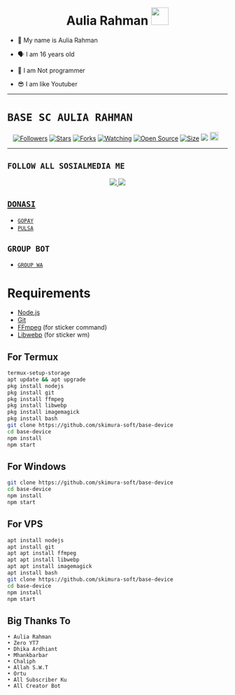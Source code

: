 <h1 align="center">Aulia Rahman <img src="https://avatars.githubusercontent.com/u/105280611?s=400&u=1dc8852cbf818925a4654c53c63c154e13c0a84f&v=4" width="40px" alt=""><br></h1>


<p align="center">

- 👼 My name is Aulia Rahman

- 🗣️ I am 16 years old 

- 🔭 I am Not programmer
 
- 😎 I am like Youtuber
</p>

------

# ```BASE SC AULIA RAHMAN```
<p align="center">
<a href="https://github.com/skimura-soft/followers"><img title="Followers" src="https://img.shields.io/github/followers/skimura-soft?color=red&style=flat-square"></a>
<a href="https://github.com/skimura-soft/base-device/stargazers/"><img title="Stars" src="https://img.shields.io/github/stars/skimura-soft/base-device?color=blue&style=flat-square"></a>
<a href="https://github.com/skimura-soft/base-device/network/members"><img title="Forks" src="https://img.shields.io/github/forks/skimura-soft/base-device?color=red&style=flat-square"></a>
<a href="https://github.com/skimura-soft/base-device/watchers"><img title="Watching" src="https://img.shields.io/github/watchers/skimura-soft/base-device?label=Watchers&color=blue&style=flat-square"></a>
<a href="https://github.com/skimura-soft/base-device"><img title="Open Source" src="https://badges.frapsoft.com/os/v2/open-source.svg?v=103"></a>
<a href="https://github.com/skimura-soft/base-device/"><img title="Size" src="https://img.shields.io/github/repo-size/skimura-soft/base-device?style=flat-square&color=green"></a>
<a href="https://hits.seeyoufarm.com"><img src="https://hits.seeyoufarm.com/api/count/incr/badge.svg?url=https%3A%2F%2Fgithub.com%2Fskimura-soft%2Fbase-device&count_bg=%2379C83D&title_bg=%23555555&icon=probot.svg&icon_color=%2300FF6D&title=hits&edge_flat=false"/></a>
<a href="https://github.com/skimura-soft/base-device/graphs/commit-activity"><img height="20" src="https://img.shields.io/badge/Maintained%3F-yes-green.svg"></a>&nbsp;&nbsp;
</p>
<p align='center'>
    </p>

-------

## ```FOLLOW ALL SOSIALMEDIA ME```
<p align="center">
<a href="https://instagram.com/nayyers_kalteng"><img src="https://img.shields.io/badge/Instagram-E4405F?style=for-the-badge&logo=instagram&logoColor=white"/> 
<a href="https://wa.me/6285821676621"><img src="https://img.shields.io/badge/WhatsApp-25D366?style=for-the-badge&logo=whatsapp&logoColor=white" />
</p>

## ```DONASI```

- [`GOPAY`](https://wa.me/6285821676621?text=mau+donasi+pake+gopay+bang)
- [`PULSA`](https://wa.me/6285821676621?text=mau+donasi+bang)

## ```GROUP BOT```

- [`GROUP WA`](Gada)

# Requirements
* [Node.js](https://nodejs.org/en/)
* [Git](https://git-scm.com/downloads)
* [FFmpeg](https://www.gyan.dev/ffmpeg/builds/) (for sticker command)
* [Libwebp](https://developers.google.com/speed/webp/download) (for sticker wm)

## For Termux
```bash
termux-setup-storage
apt update && apt upgrade
pkg install nodejs
pkg install git 
pkg install ffmpeg
pkg install libwebp 
pkg install imagemagick
pkg install bash
git clone https://github.com/skimura-soft/base-device
cd base-device
npm install
npm start
```
## For Windows
```bash
git clone https://github.com/skimura-soft/base-device
cd base-device
npm install
npm start
```
## For VPS
```bash
apt install nodejs 
apt install git 
apt apt install ffmpeg 
apt apt install libwebp 
apt apt install imagemagick
apt install bash
git clone https://github.com/skimura-soft/base-device
cd base-device
npm install
npm start
```

## Big Thanks To
 ```
• Aulia Rahman
• Zero YT7
• Dhika Ardhiant
• Mhankbarbar
• Chaliph
• Allah S.W.T
• Ortu
• All Subscriber Ku
• All Creator Bot
```
